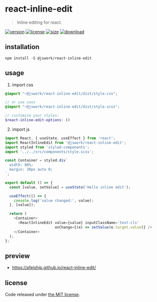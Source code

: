 # react-inline-edit
> Inline editing for react.

[![version][version-image]][version-url]
[![license][license-image]][license-url]
[![size][size-image]][size-url]
[![download][download-image]][download-url]

## installation
```shell
npm install -S @jswork/react-inline-edit
```

## usage
1. import css
  ```scss
  @import "~@jswork/react-inline-edit/dist/style.css";

  // or use sass
  @import "~@jswork/react-inline-edit/dist/style.scss";

  // customize your styles:
  $react-inline-edit-options: ()
  ```
2. import js
  ```js
  import React, { useState, useEffect } from 'react';
  import ReactInlineEdit from '@jswork/react-inline-edit';
  import styled from 'styled-components';
  import '../../src/components/style.scss';

  const Container = styled.div`
    width: 80%;
    margin: 30px auto 0;
  `;

  export default () => {
    const [value, setValue] = useState('Hello inline edit');

    useEffect(() => {
      console.log('value changed:', value);
    }, [value]);

    return (
      <Container>
        <ReactInlineEdit value={value} inputClassName='test-cls'
                         onChange={(e) => setValue(e.target.value)} />
      </Container>
    );
  };

  ```

## preview
- https://afeiship.github.io/react-inline-edit/

## license
Code released under [the MIT license](https://github.com/afeiship/react-inline-edit/blob/master/LICENSE.txt).

[version-image]: https://img.shields.io/npm/v/@jswork/react-inline-edit
[version-url]: https://npmjs.org/package/@jswork/react-inline-edit

[license-image]: https://img.shields.io/npm/l/@jswork/react-inline-edit
[license-url]: https://github.com/afeiship/react-inline-edit/blob/master/LICENSE.txt

[size-image]: https://img.shields.io/bundlephobia/minzip/@jswork/react-inline-edit
[size-url]: https://github.com/afeiship/react-inline-edit/blob/master/dist/react-inline-edit.min.js

[download-image]: https://img.shields.io/npm/dm/@jswork/react-inline-edit
[download-url]: https://www.npmjs.com/package/@jswork/react-inline-edit
